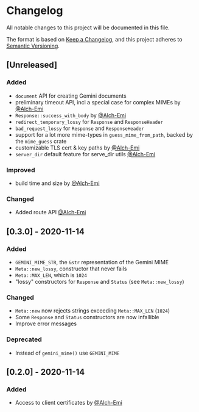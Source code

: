 # Changelog
All notable changes to this project will be documented in this file.

The format is based on [Keep a Changelog](https://keepachangelog.com/en/1.0.0/),
and this project adheres to [Semantic Versioning](https://semver.org/spec/v2.0.0.html).

## [Unreleased]
### Added
- `document` API for creating Gemini documents
- preliminary timeout API, incl a special case for complex MIMEs by [@Alch-Emi](https://github.com/Alch-Emi)
- `Response::success_with_body` by [@Alch-Emi](https://github.com/Alch-Emi)
- `redirect_temporary_lossy` for `Response` and `ResponseHeader`
- `bad_request_lossy` for `Response` and `ResponseHeader`
- support for a lot more mime-types in `guess_mime_from_path`, backed by the `mime_guess` crate
- customizable TLS cert & key paths by [@Alch-Emi](https://github.com/Alch-Emi)
- `server_dir` default feature for serve_dir utils [@Alch-Emi](https://github.com/Alch-Emi)
### Improved
- build time and size by [@Alch-Emi](https://github.com/Alch-Emi)
### Changed
- Added route API [@Alch-Emi](https://github.com/Alch-Emi)

## [0.3.0] - 2020-11-14
### Added
- `GEMINI_MIME_STR`, the `&str` representation of the Gemini MIME
- `Meta::new_lossy`, constructor that never fails
- `Meta::MAX_LEN`, which is `1024`
- "lossy" constructors for `Response` and `Status` (see `Meta::new_lossy`)

### Changed
- `Meta::new` now rejects strings exceeding `Meta::MAX_LEN` (`1024`)
- Some `Response` and `Status` constructors are now infallible
- Improve error messages

### Deprecated
- Instead of `gemini_mime()` use `GEMINI_MIME`

## [0.2.0] - 2020-11-14
### Added
- Access to client certificates by [@Alch-Emi](https://github.com/Alch-Emi)
